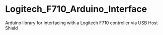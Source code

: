 # Logitech_F710_Arduino_Interface
Arduino library for interfacing with a Logitech F710 controller via USB Host Shield
